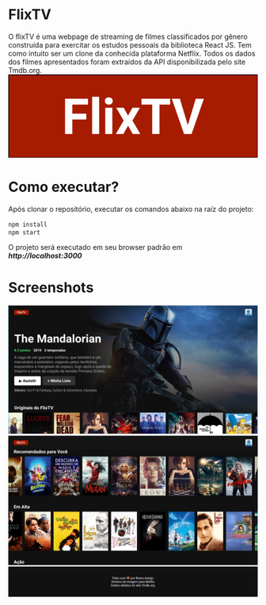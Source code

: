 
# FlixTV

O flixTV é uma webpage de streaming de filmes classificados por gênero construída para exercitar os estudos pessoais da biblioteca React JS. Tem como intuito ser um clone da conhecida plataforma Netflix. Todos os dados dos filmes apresentados foram extraídos da API disponibilizada pelo site Tmdb.org.
![](/flix-tv/screenshots/flixTV.png)
# Como executar?

Após clonar o repositório, executar os comandos abaixo na raíz do projeto:
	

    npm install
    npm start

O projeto será executado em seu browser padrão em ***http://localhost:3000***
# Screenshots
![](/flix-tv/screenshots/index.png)
![](/flix-tv/screenshots/index2.png)
![](/flix-tv/screenshots/rodape.png)
